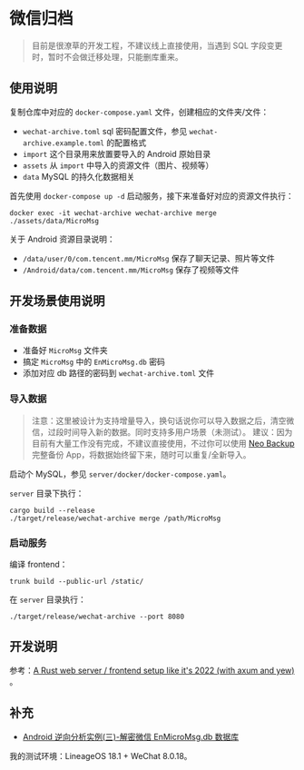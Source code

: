 # 微信归档

> 目前是很潦草的开发工程，不建议线上直接使用，当遇到 SQL 字段变更时，暂时不会做迁移处理，只能删库重来。

## 使用说明

复制仓库中对应的 `docker-compose.yaml` 文件，创建相应的文件夹/文件：

- `wechat-archive.toml` sql 密码配置文件，参见 `wechat-archive.example.toml` 的配置格式
- `import` 这个目录用来放置要导入的 Android 原始目录
- `assets` 从 `import` 中导入的资源文件（图片、视频等）
- `data` MySQL 的持久化数据相关

首先使用 `docker-compose up -d` 启动服务，接下来准备好对应的资源文件执行：

```
docker exec -it wechat-archive wechat-archive merge ./assets/data/MicroMsg
```

关于 Android 资源目录说明：

- `/data/user/0/com.tencent.mm/MicroMsg` 保存了聊天记录、照片等文件
- `/Android/data/com.tencent.mm/MicroMsg` 保存了视频等文件

## 开发场景使用说明

### 准备数据

- 准备好 `MicroMsg` 文件夹
- 搞定 `MicroMsg` 中的 `EnMicroMsg.db` 密码
- 添加对应 db 路径的密码到 `wechat-archive.toml` 文件

### 导入数据

> 注意：这里被设计为支持增量导入，换句话说你可以导入数据之后，清空微信，过段时间导入新的数据。同时支持多用户场景（未测试）。
> 建议：因为目前有大量工作没有完成，不建议直接使用，不过你可以使用  [Neo Backup](https://f-droid.org/en/packages/com.machiav3lli.backup) 完整备份 App，将数据始终留下来，随时可以重复/全新导入。

启动个 MySQL，参见 `server/docker/docker-compose.yaml`。

`server` 目录下执行：

```
cargo build --release
./target/release/wechat-archive merge /path/MicroMsg
```

### 启动服务

编译 frontend：

```
trunk build --public-url /static/
```

在 `server` 目录执行：

```
./target/release/wechat-archive --port 8080
```

## 开发说明

参考：[A Rust web server / frontend setup like it's 2022 (with axum and yew)](https://robert.kra.hn/posts/2022-04-03_rust-web-wasm/) 。

## 补充

- [Android 逆向分析实例(三)-解密微信 EnMicroMsg.db 数据库](https://www.cnblogs.com/lxh2cwl/p/14842479.html)

我的测试环境：LineageOS 18.1 + WeChat 8.0.18。
